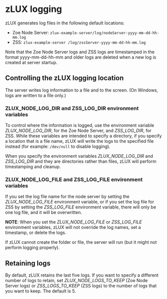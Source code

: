 # zLUX logging

zLUX generates log files in the following default locations:

- Zoe Node Server: `zlux-example-server/log/nodeServer-yyyy-mm-dd-hh-mm.log`
- ZSS: `zlux-example-server /log/zssServer-yyyy-mm-dd-hh-mm.log`
 
Note that the Zoe Node Server logs and ZSS logs are timestamped in the format yyyy-mm-dd-hh-mm and older logs are deleted when a new log is created at server startup.

## Controlling the zLUX logging location

The server writes log information to a file and to the screen. (On Windows, logs are written to a file only.)

### ZLUX_NODE_LOG_DIR and ZSS_LOG_DIR environment variables

To control where the information is logged, use the environment variable *ZLUX_NODE_LOG_DIR*, for the Zoe Node Server, and *ZSS_LOG_DIR*, for ZSS. While these variables are intended to specify a directory, if you specify a location that is a file name, zLUX will write the logs to the specified file instead (for example: `/dev/null` to disable logging). 

When you specify the environment variables *ZLUX_NODE_LOG_DIR* and *ZSS_LOG_DIR* and they are directories rather than files, zLUX will perform timestamping and cleanup.

### ZLUX_NODE_LOG_FILE and ZSS_LOG_FILE environment variables

If you set the log file name for the node server by setting the *ZLUX_NODE_LOG_FILE* environment variable, or if you set the log file for ZSS by setting the *ZSS_LOG_FILE* environment variable, there will only be one log file, and it will be overwritten.

**NOTE**: When you set the *ZLUX_NODE_LOG_FILE* or *ZSS_LOG_FILE* environment variables, zLUX will not override the log names, set a timestamp, or delete the logs.

If zLUX cannot create the folder or file, the server will run (but it might not perform logging properly).

## Retaining logs
By default, zLUX retains the last five logs. If you want to specify a different number of logs to retain, set *ZLUX_NODE_LOGS_TO_KEEP* (Zoe Node Server logs) or *ZSS_LOGS_TO_KEEP* (ZSS logs) to the number of logs that you want to keep. The default is 5.
